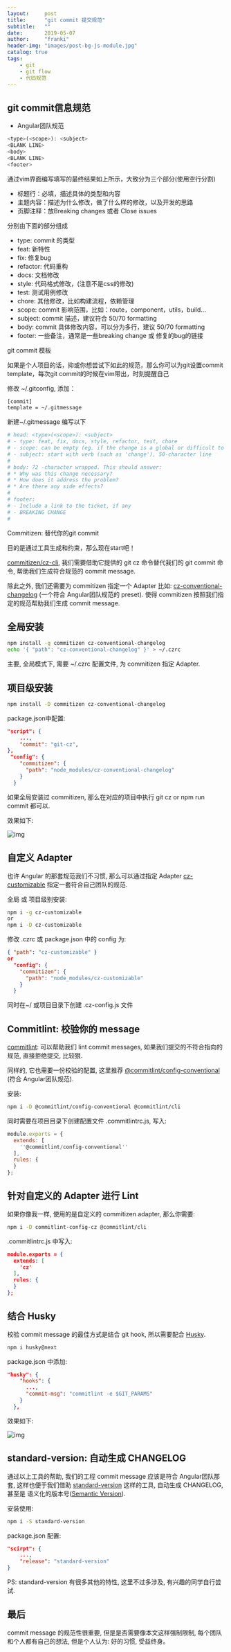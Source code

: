 ```yaml
---
layout:     post
title:      "git commit 提交规范"
subtitle:   ""
date:       2019-05-07
author:     "franki"
header-img: "images/post-bg-js-module.jpg"
catalog: true
tags:
    - git
    - git flow
    - 代码规范
---
```


## git commit信息规范

* Angular团队规范

```js
<type>(<scope>): <subject>
<BLANK LINE>
<body>
<BLANK LINE>
<footer>
```

通过vim界面编写填写的最终结果如上所示，大致分为三个部分(使用空行分割)

* 标题行：必填，描述具体的类型和内容
* 主题内容：描述为什么修改，做了什么样的修改，以及开发的思路
* 页脚注释：放Breaking changes 或者 Close issues

分别由下面的部分组成

* type: commit 的类型
* feat: 新特性
* fix: 修复bug
* refactor: 代码重构
* docs: 文档修改
* style: 代码格式修改，(注意不是css的修改)
* test: 测试用例修改
* chore: 其他修改，比如构建流程，依赖管理
* scope: commit 影响范围，比如：route，component，utils，build...
* subject: commit 描述，建议符合 50/70 formatting
* body: commit 具体修改内容，可以分为多行，建议 50/70 formatting
* footer: 一些备注，通常是一些breaking change 或 修复的bug的链接

git commit 模板

如果是个人项目的话，抑或你想尝试下如此的规范，那么你可以为git设置commit template，每次git commit的时候在vim带出，时刻提醒自己

修改 ~/.gitconfig, 添加：

```bash
[commit]
template = ~/.gitmessage
```

新建~/.gitmessage 编写以下

```bash
# head: <type>(<scope>): <subject>
# - type: feat, fix, docs, style, refactor, test, chore
# - scope: can be empty (eg. if the change is a global or difficult to assign a single component)
# - subject: start with verb (such as 'change'), 50-character line
#
# body: 72 -character wrapped. This should answer:
# * Why was this change necessary?
# * How does it address the problem?
# * Are there any side effects?
#
# footer:
# - Include a link to the ticket, if any
# - BREAKING CHANGE
#
```

Commitizen: 替代你的git commit

目的是通过工具生成和约束，那么现在start吧！

[commitizen/cz-cli](https://link.zhihu.com/?target=https%3A//github.com/commitizen/cz-cli), 我们需要借助它提供的 git cz 命令替代我们的 git commit 命令, 帮助我们生成符合规范的 commit message.

除此之外, 我们还需要为 commitizen 指定一个 Adapter 比如: [cz-conventional-changelog](https://link.zhihu.com/?target=https%3A//github.com/commitizen/cz-conventional-changelog) (一个符合 Angular团队规范的 preset). 使得 commitizen 按照我们指定的规范帮助我们生成 commit message.

## 全局安装

```bash
npm install -g commitizen cz-conventional-changelog
echo '{ "path": "cz-conventional-changelog" }' > ~/.czrc
```

主要, 全局模式下, 需要 ~/.czrc 配置文件, 为 commitizen 指定 Adapter.

## 项目级安装

```bash
npm install -D commitizen cz-conventional-changelog
```

package.json中配置:

```json
"script": {
    ...,
    "commit": "git-cz",
},
 "config": {
    "commitizen": {
      "path": "node_modules/cz-conventional-changelog"
    }
  }
```

如果全局安装过 commitizen, 那么在对应的项目中执行 git cz or npm run commit 都可以.

效果如下:

![img](https://pic2.zhimg.com/80/v2-b2176482b433c658b5687576f46e0b35_hd.jpg)

## 自定义 Adapter

也许 Angular 的那套规范我们不习惯, 那么可以通过指定 Adapter [cz-customizable](https://link.zhihu.com/?target=https%3A//github.com/leonardoanalista/cz-customizable) 指定一套符合自己团队的规范.

全局 或 项目级别安装:

```bash
npm i -g cz-customizable
or
npm i -D cz-customizable
```

修改 .czrc 或 package.json 中的 config 为:

```json
{ "path": "cz-customizable" }
or
  "config": {
    "commitizen": {
      "path": "node_modules/cz-customizable"
    }
  }
```

同时在~/ 或项目目录下创建 .cz-config.js 文件

## Commitlint: 校验你的 message

[commitlint](https://link.zhihu.com/?target=https%3A//github.com/marionebl/commitlint): 可以帮助我们 lint commit messages, 如果我们提交的不符合指向的规范, 直接拒绝提交, 比较狠.

同样的, 它也需要一份校验的配置, 这里推荐 [@commitlint/config-conventional](https://link.zhihu.com/?target=https%3A//github.com/marionebl/commitlint/tree/master/%40commitlint/config-conventional) (符合 Angular团队规范).

安装:

```bash
npm i -D @commitlint/config-conventional @commitlint/cli
```

同时需要在项目目录下创建配置文件 .commitlintrc.js, 写入:

```js
module.exports = {
  extends: [
    ''@commitlint/config-conventional''
  ],
  rules: {
  }
};
```

## 针对自定义的 Adapter 进行 Lint

如果你像我一样, 使用的是自定义的 commitizen adapter, 那么你需要:

```bash
npm i -D commitlint-config-cz @commitlint/cli
```

.commitlintrc.js 中写入:

```json
module.exports = {
  extends: [
    'cz'
  ],
  rules: {
  }
};
```

## 结合 Husky

校验 commit message 的最佳方式是结合 git hook, 所以需要配合 [Husky](https://link.zhihu.com/?target=https%3A//github.com/typicode/husky).

```bash
npm i husky@next
```

package.json 中添加:

```json
"husky": {
    "hooks": {
      ...,
      "commit-msg": "commitlint -e $GIT_PARAMS"
    }
  },
```

效果如下:

![img](https://pic1.zhimg.com/80/v2-73ad405e2323eeebcfd0e4ded3146444_hd.jpg)

## standard-version: 自动生成 CHANGELOG

通过以上工具的帮助, 我们的工程 commit message 应该是符合 Angular团队那套, 这样也便于我们借助 [standard-version](https://link.zhihu.com/?target=https%3A//github.com/conventional-changelog/standard-version) 这样的工具, 自动生成 CHANGELOG, 甚至是 语义化的版本号([Semantic Version](https://link.zhihu.com/?target=http%3A//semver.org/lang/zh-CN/)).

安装使用:

```bash
npm i -S standard-version
```

package.json 配置:

```json
"scirpt": {
    ...,
    "release": "standard-version"
}
```

PS: standard-version 有很多其他的特性, 这里不过多涉及, 有兴趣的同学自行尝试.

## 最后

commit message 的规范性很重要, 但是是否需要像本文这样强制限制, 每个团队和个人都有自己的想法, 但是个人认为: 好的习惯, 受益终身。
